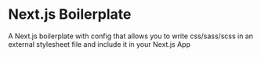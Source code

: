 # Next.js Boilerplate
A Next.js boilerplate with config that allows you to write css/sass/scss in an external stylesheet file and include it in your Next.js App